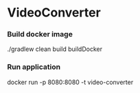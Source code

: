 # VideoConverter

### Build docker image
./gradlew clean build buildDocker

### Run application
docker run -p 8080:8080 -t video-converter